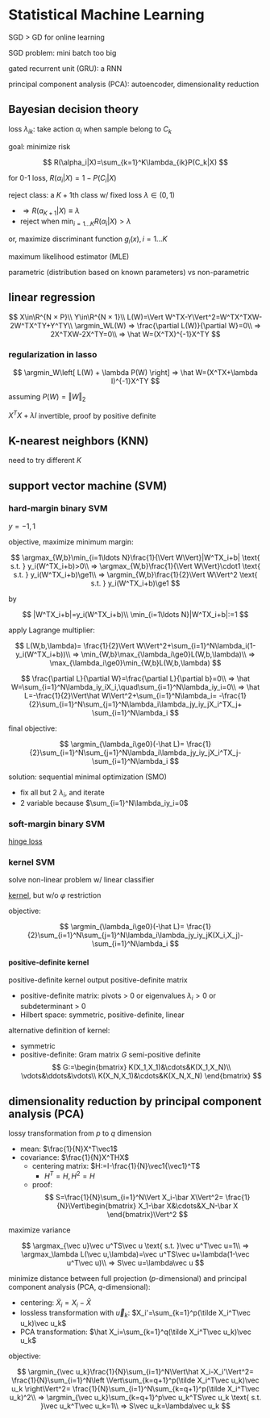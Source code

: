 # Statistical Machine Learning

SGD > GD for online learning

SGD problem: mini batch too big

gated recurrent unit (GRU): a RNN

principal component analysis (PCA): autoencoder, dimensionality reduction

## Bayesian decision theory

loss $\lambda_{ik}$: take action $\alpha_i$ when sample belong to $C_k$

goal: minimize risk

$$
R(\alpha_i|X)=\sum_{k=1}^K\lambda_{ik}P(C_k|X)
$$

for 0-1 loss, $R(\alpha_i|X)=1-P(C_i|X)$

reject class: a $K+1$th class w/ fixed loss $\lambda\in(0,1)$

- $⇒ R(a_{K+1}|X)\equiv\lambda$
- reject when $\min_{i=1\ldots K}R(\alpha_i|X)>\lambda$

or, maximize discriminant function $g_i(x),i=1\ldots K$

maximum likelihood estimator (MLE)

parametric (distribution based on known parameters) vs non-parametric

## linear regression

$$
X\in\R^{N × P}\\
Y\in\R^{N × 1}\\
L(W)=\Vert W^TX-Y\Vert^2=W^TX^TXW-2W^TX^TY+Y^TY\\
\argmin_WL(W) ⇒ \frac{\partial L(W)}{\partial W}=0\\
⇒ 2X^TXW-2X^TY=0\\
⇒ \hat W=(X^TX)^{-1}X^TY
$$

### regularization in lasso

$$
\argmin_W\left[
    L(W) + \lambda P(W)
\right] ⇒ \hat W=(X^TX+\lambda I)^{-1}X^TY
$$

assuming $P(W)=\Vert W\Vert_2$

$X^TX+\lambda I$ invertible, proof by positive definite

## K-nearest neighbors (KNN)

need to try different $K$

## support vector machine (SVM)

### hard-margin binary SVM

$y=-1,1$

objective, maximize minimum margin:

$$
\argmax_{W,b}\min_{i=1\ldots N}\frac{1}{\Vert W\Vert}|W^TX_i+b|
\text{ s.t. } y_i(W^TX_i+b)>0\\
⇒ \argmax_{W,b}\frac{1}{\Vert W\Vert}\cdot1
\text{ s.t. } y_i(W^TX_i+b)\ge1\\
⇒ \argmin_{W,b}\frac{1}{2}\Vert W\Vert^2
\text{ s.t. } y_i(W^TX_i+b)\ge1
$$

by

$$
|W^TX_i+b|=y_i(W^TX_i+b)\\
\min_{i=1\ldots N}|W^TX_i+b|:=1
$$

apply Lagrange multiplier:

$$
L(W,b,\lambda)=
    \frac{1}{2}\Vert W\Vert^2+\sum_{i=1}^N\lambda_i(1-y_i(W^TX_i+b))\\
⇒ \min_{W,b}\max_{\lambda_i\ge0}L(W,b,\lambda)\\
⇒ \max_{\lambda_i\ge0}\min_{W,b}L(W,b,\lambda)
$$

$$
\frac{\partial L}{\partial W}=\frac{\partial L}{\partial b}=0\\
⇒ \hat W=\sum_{i=1}^N\lambda_iy_iX_i,\quad\sum_{i=1}^N\lambda_iy_i=0\\
⇒ \hat L=-\frac{1}{2}\Vert\hat W\Vert^2+\sum_{i=1}^N\lambda_i=
    -\frac{1}{2}\sum_{i=1}^N\sum_{j=1}^N\lambda_i\lambda_jy_iy_jX_i^TX_j+
    \sum_{i=1}^N\lambda_i
$$

final objective:

$$
\argmin_{\lambda_i\ge0}(-\hat L)=
    \frac{1}{2}\sum_{i=1}^N\sum_{j=1}^N\lambda_i\lambda_jy_iy_jX_i^TX_j-
    \sum_{i=1}^N\lambda_i
$$

solution: sequential minimal optimization (SMO)

- fix all but 2 $\lambda_i$, and iterate
- 2 variable because $\sum_{i=1}^N\lambda_iy_i=0$

### soft-margin binary SVM

[hinge loss](/notes/cs/machine_learning.html#hinge-loss)

### kernel SVM

solve non-linear problem w/ linear classifier

[kernel](notes/cs/machine_learning.html#kernel-for-support-vector-machine),
but w/o $\varphi$ restriction

objective:

$$
\argmin_{\lambda_i\ge0}(-\hat L)=
    \frac{1}{2}\sum_{i=1}^N\sum_{j=1}^N\lambda_i\lambda_jy_iy_jK(X_i,X_j)-
    \sum_{i=1}^N\lambda_i
$$

#### positive-definite kernel

positive-definite kernel output positive-definite matrix

- positive-definite matrix:
    pivots > 0 or eigenvalues $\lambda_i>0$ or subdeterminant > 0
- Hilbert space: symmetric, positive-definite, linear

alternative definition of kernel:

- symmetric
- positive-definite: Gram matrix $G$ semi-positive definite
    $$
    G:=\begin{bmatrix}
        K(X_1,X_1)&\cdots&K(X_1,X_N)\\
        \vdots&\ddots&\vdots\\
        K(X_N,X_1)&\cdots&K(X_N,X_N)
    \end{bmatrix}
    $$

## dimensionality reduction by principal component analysis (PCA)

lossy transformation from $p$ to $q$ dimension

- mean: $\frac{1}{N}X^T\vec1$
- covariance: $\frac{1}{N}X^THX$
    - centering matrix: $H:=I-\frac{1}{N}\vec1{\vec1}^T$
        - $H^T=H,H^2=H$
    - proof:
        $$
        S=\frac{1}{N}\sum_{i=1}^N\Vert X_i-\bar X\Vert^2=
        \frac{1}{N}\Vert\begin{bmatrix}
            X_1-\bar X&\cdots&X_N-\bar X
        \end{bmatrix}\Vert^2
        $$

maximize variance

$$
\argmax_{\vec u}\vec u^TS\vec u
\text{ s.t. }\vec u^T\vec u=1\\
⇒ \argmax_\lambda L(\vec u,\lambda)=\vec u^TS\vec u+\lambda(1-\vec u^T\vec u)\\
⇒ S\vec u=\lambda\vec u
$$

minimize distance between full projection ($p$-dimensional) and
principal component analysis (PCA, $q$-dimensional):

- centering: $\tilde X_i=X_i-\bar X$
- lossless transformation with $\vec u_k$:
    $X_i'=\sum_{k=1}^p(\tilde X_i^T\vec u_k)\vec u_k$
- PCA transformation:
    $\hat X_i=\sum_{k=1}^q(\tilde X_i^T\vec u_k)\vec u_k$

objective:

$$
\argmin_{\vec u_k}\frac{1}{N}\sum_{i=1}^N\Vert\hat X_i-X_i'\Vert^2=
\frac{1}{N}\sum_{i=1}^N\left
    \Vert\sum_{k=q+1}^p(\tilde X_i^T\vec u_k)\vec u_k
\right\Vert^2=
\frac{1}{N}\sum_{i=1}^N\sum_{k=q+1}^p(\tilde X_i^T\vec u_k)^2\\
⇒ \argmin_{\vec u_k}\sum_{k=q+1}^p\vec u_k^TS\vec u_k
\text{ s.t. }\vec u_k^T\vec u_k=1\\
⇒ S\vec u_k=\lambda\vec u_k
$$
